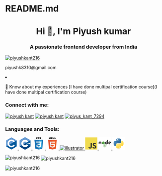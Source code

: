 # README.md
<h1 align="center">Hi 👋, I'm Piyush kumar</h1>
<h3 align="center">A passionate frontend developer from India</h3>

<p align="left"> <a href="https://github.com/ryo-ma/github-profile-trophy"><img src="https://github-profile-trophy.vercel.app/?username=piyushkant216" alt="piyushkant216" /></a> </p>
<p align="left"> <img scr="https://images.app.goo.gl/5HqpgFjupFGSujPX6/>/ </p>

- 🔭 I’m currently working on **Frontend website**

- 🌱 I’m currently learning **HTML, css,js, python**

- 💬 Ask me about **HTML, css, js, python**

- 📫 How to reach me **piyushk8310@gmail.com**

- 📄 Know about my experiences [I have done multipal certification course](I have done multipal certification course)

<h3 align="left">Connect with me:</h3>
<p align="left">
<a href="https://linkedin.com/in/piyush kant" target="blank"><img align="center" src="https://raw.githubusercontent.com/rahuldkjain/github-profile-readme-generator/master/src/images/icons/Social/linked-in-alt.svg" alt="piyush kant" height="30" width="40" /></a>
<a href="https://fb.com/piyush kant" target="blank"><img align="center" src="https://raw.githubusercontent.com/rahuldkjain/github-profile-readme-generator/master/src/images/icons/Social/facebook.svg" alt="piyush kant" height="30" width="40" /></a>
<a href="https://instagram.com/piyus_kant_7294" target="blank"><img align="center" src="https://raw.githubusercontent.com/rahuldkjain/github-profile-readme-generator/master/src/images/icons/Social/instagram.svg" alt="piyus_kant_7294" height="30" width="40" /></a>
</p>

<h3 align="left">Languages and Tools:</h3>
<p align="left"> <a href="https://www.cprogramming.com/" target="_blank" rel="noreferrer"> <img src="https://raw.githubusercontent.com/devicons/devicon/master/icons/c/c-original.svg" alt="c" width="40" height="40"/> </a> <a href="https://www.w3schools.com/cpp/" target="_blank" rel="noreferrer"> <img src="https://raw.githubusercontent.com/devicons/devicon/master/icons/cplusplus/cplusplus-original.svg" alt="cplusplus" width="40" height="40"/> </a> <a href="https://www.w3schools.com/css/" target="_blank" rel="noreferrer"> <img src="https://raw.githubusercontent.com/devicons/devicon/master/icons/css3/css3-original-wordmark.svg" alt="css3" width="40" height="40"/> </a> <a href="https://www.w3.org/html/" target="_blank" rel="noreferrer"> <img src="https://raw.githubusercontent.com/devicons/devicon/master/icons/html5/html5-original-wordmark.svg" alt="html5" width="40" height="40"/> </a> <a href="https://www.adobe.com/in/products/illustrator.html" target="_blank" rel="noreferrer"> <img src="https://www.vectorlogo.zone/logos/adobe_illustrator/adobe_illustrator-icon.svg" alt="illustrator" width="40" height="40"/> </a> <a href="https://developer.mozilla.org/en-US/docs/Web/JavaScript" target="_blank" rel="noreferrer"> <img src="https://raw.githubusercontent.com/devicons/devicon/master/icons/javascript/javascript-original.svg" alt="javascript" width="40" height="40"/> </a> <a href="https://nodejs.org" target="_blank" rel="noreferrer"> <img src="https://raw.githubusercontent.com/devicons/devicon/master/icons/nodejs/nodejs-original-wordmark.svg" alt="nodejs" width="40" height="40"/> </a> <a href="https://www.python.org" target="_blank" rel="noreferrer"> <img src="https://raw.githubusercontent.com/devicons/devicon/master/icons/python/python-original.svg" alt="python" width="40" height="40"/> </a> </p>

<p><img align="left" src="https://github-readme-stats.vercel.app/api/top-langs?username=piyushkant216&show_icons=true&locale=en&layout=compact" alt="piyushkant216" /></p>

<p>&nbsp;<img align="center" src="https://github-readme-stats.vercel.app/api?username=piyushkant216&show_icons=true&locale=en" alt="piyushkant216" /></p>

<p><img align="center" src="https://github-readme-streak-stats.herokuapp.com/?user=piyushkant216&" alt="piyushkant216" /></p>
